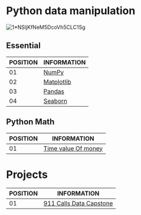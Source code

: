 # Python data manipulation

![1*NSljKfNeM5DcoVh5CLC1Sg](https://user-images.githubusercontent.com/33932398/97771876-20e95c80-1b20-11eb-9ad3-606c74005f28.png)

## Essential

POSITION|INFORMATION 
-------- | ---------- 
01       | <a href="https://github.com/ddenerson/py.dataManipulation/tree/master/essential/01-%20NumPy">NumPy<a/>
02       | <a href="https://github.com/ddenerson/py.dataManipulation/tree/master/essential/02-%20Matplotlib">Matplotlib<a/>
03       | <a href="https://github.com/ddenerson/py.dataManipulation/tree/master/essential/03-%20Pandas">Pandas<a/>
04       | <a href="https://github.com/ddenerson/py.dataManipulation/tree/master/essential/04-%20Seaborn">Seaborn

## Python Math

POSITION|INFORMATION 
-------- | ---------- 
01       | <a href="https://github.com/ddenerson/py.dataManipulation/tree/master/essential/04-%20Seaborn">Time value Of money<a/>

# Projects 

POSITION|INFORMATION 
-------- | ---------- 
01       | <a href="https://github.com/ddenerson/py.dataManipulation/tree/master/projects">911 Calls Data Capstone<a/>
